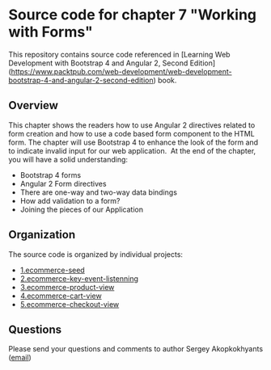 Source code for chapter 7 "Working with Forms" 
====================================================

This repository contains source code referenced in [Learning Web Development with Bootstrap 4 and Angular 2, Second Edition] (https://www.packtpub.com/web-development/web-development-bootstrap-4-and-angular-2-second-edition) book.

## Overview 

This chapter shows the readers how to use Angular 2 directives related to form creation and how to use a code based form component to the HTML form. The chapter will use Bootstrap 4 to enhance the look of the form and to indicate invalid input for our web application. 
At the end of the chapter, you will have a solid understanding:
- Bootstrap 4 forms
- Angular 2 Form directives
- There are one-way and two-way data bindings
- How add validation to a form?
- Joining the pieces of our Application

## Organization

The source code is organized by individual projects:
- [1.ecommerce-seed](1.ecommerce-seed)
- [2.ecommerce-key-event-listenning](2.ecommerce-key-event-listenning)
- [3.ecommerce-product-view](3.ecommerce-product-view)
- [4.ecommerce-cart-view](4.ecommerce-cart-view)
- [5.ecommerce-checkout-view](5.ecommerce-checkout-view)

## Questions

Please send your questions and comments to author Sergey Akopkokhyants ([email](mailto:akserg@gmail.com))  

